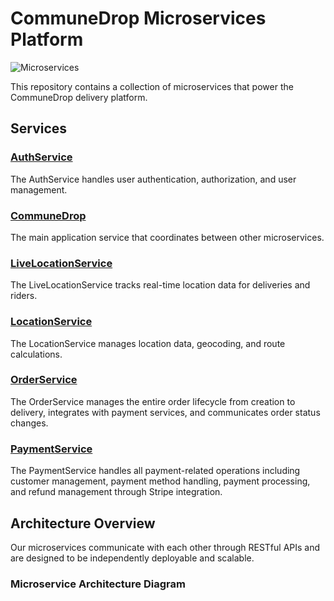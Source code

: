 # CommuneDrop Microservices Platform

![Microservices](https://img.shields.io/badge/Architecture-Microservices-brightgreen)

This repository contains a collection of microservices that power the CommuneDrop delivery platform.

## Services

### [AuthService](./AuthService)

The AuthService handles user authentication, authorization, and user management.

### [CommuneDrop](./CommuneDrop)

The main application service that coordinates between other microservices.

### [LiveLocationService](./LiveLocationService)

The LiveLocationService tracks real-time location data for deliveries and riders.

### [LocationService](./LocationService)

The LocationService manages location data, geocoding, and route calculations.

### [OrderService](./OrderService)

The OrderService manages the entire order lifecycle from creation to delivery, integrates with payment services, and communicates order status changes.

### [PaymentService](./PaymentService)

The PaymentService handles all payment-related operations including customer management, payment method handling, payment processing, and refund management through Stripe integration.

## Architecture Overview

Our microservices communicate with each other through RESTful APIs and are designed to be independently deployable and scalable.

### Microservice Architecture Diagram
